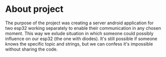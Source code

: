 # About project 

The purpose of the project was creating a server android application for two esp32 working separately to enable their communication in any chosen moment. This way we exlude situation in which someone could possibly influence on our esp32 (the one with diodes). It's still possible if someone knows the specific topic and strings, but we can confess it's impossible without sharing the code.  

